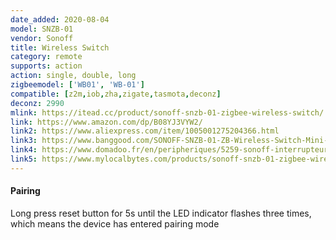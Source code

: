 ```yaml
---
date_added: 2020-08-04
model: SNZB-01
vendor: Sonoff
title: Wireless Switch
category: remote
supports: action
action: single, double, long
zigbeemodel: ['WB01', 'WB-01']
compatible: [z2m,iob,zha,zigate,tasmota,deconz]
deconz: 2990
mlink: https://itead.cc/product/sonoff-snzb-01-zigbee-wireless-switch/
link: https://www.amazon.com/dp/B08YJ3VYW2/
link2: https://www.aliexpress.com/item/1005001275204366.html
link3: https://www.banggood.com/SONOFF-SNZB-01-ZB-Wireless-Switch-Mini-Size-Link-ZB-Bridge-with-WiFi-Devices-Make-Them-Smarter-via-eWeLink-APP-IFTTT-p-1716000.html
link4: https://www.domadoo.fr/en/peripheriques/5259-sonoff-interrupteur-sans-fil-zigbee-30.html
link5: https://www.mylocalbytes.com/products/sonoff-snzb-01-zigbee-wireless-switch
---
```


#### Pairing
Long press reset button for 5s until the LED indicator flashes three times, which means the device has entered pairing mode
